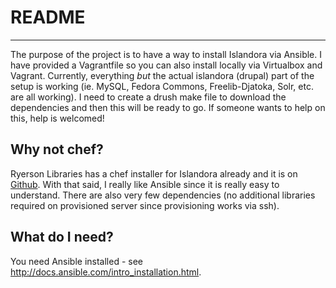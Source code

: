 # README

---------------------------------

The purpose of the project is to have a way to install Islandora via Ansible.
I have provided a Vagrantfile so you can also install locally via Virtualbox and Vagrant.
Currently, everything *but* the actual islandora (drupal) part of the setup is working (ie. MySQL, Fedora Commons, Freelib-Djatoka, Solr, etc. are all working). I need to create a drush make file to download the dependencies and then this will be ready to go. If someone wants to help on this, help is welcomed!

## Why not chef?

Ryerson Libraries has a chef installer for Islandora already and it is on [Github](https://github.com/ryersonlibrary/islandora_chef). With that said, I really like Ansible since it is really easy to understand. There are also very few dependencies (no additional libraries required on provisioned server since provisioning works via ssh).

## What do I need?

You need Ansible installed - see http://docs.ansible.com/intro_installation.html.
